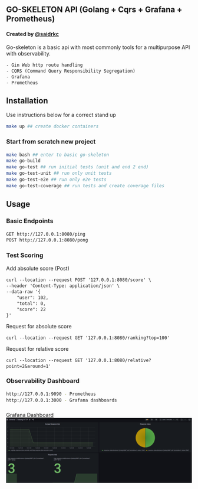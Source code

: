 ## GO-SKELETON API (Golang + Cqrs + Grafana + Prometheus) 
#### Created by [@saidrkc]("https://github.com/saidrkc")

Go-skeleton is a basic api with most commonly tools for a multipurpose API with observability.
```
- Gin Web http route handling
- CQRS (Command Query Responsibility Segregation)
- Grafana
- Prometheus
``` 

## Installation

Use instructions below for a correct stand up

```bash
make up ## create docker containers
```

### Start from scratch new project
```bash
make bash ## enter to basic go-skeleton
make go-build
make go-test ## run initial tests (unit and end 2 end)
make go-test-unit ## run only unit tests
make go-test-e2e ## run only e2e tests
make go-test-coverage ## run tests and create coverage files
```


## Usage

### Basic Endpoints

```bash
GET http://127.0.0.1:8080/ping
POST http://127.0.0.1:8080/pong
````

### Test Scoring
Add absolute score (Post)
```
curl --location --request POST '127.0.0.1:8080/score' \
--header 'Content-Type: application/json' \
--data-raw '{
    "user": 102,
    "total": 0,
    "score": 22
}'
```
Request for absolute score
```
curl --location --request GET '127.0.0.1:8080/ranking?top=100'
```

Request for relative score

```
curl --location --request GET '127.0.0.1:8080/relative?point=2&around=1'
```

### Observability Dashboard
```bash
http://127.0.0.1:9090 - Prometheus
http://127.0.0.1:3000 - Grafana dashboards
```
### 
<a href="http://127.0.0.1:3000/d/1JNOL0aGz/golang-http?orgId=1" target="_blank">Grafana Dashboard</a>
![Basic Dashboard](infrastructure/metrics/dashboard.png)




